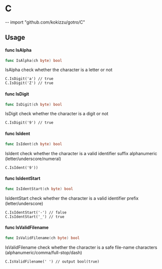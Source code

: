 # C
--
    import "github.com/kokizzu/gotro/C"


## Usage

#### func  IsAlpha

```go
func IsAlpha(ch byte) bool
```
IsAlpha check whether the character is a letter or not

    C.IsDigit('a') // true
    C.IsDigit('Z') // true

#### func  IsDigit

```go
func IsDigit(ch byte) bool
```
IsDigit check whether the character is a digit or not

    C.IsDigit('9') // true

#### func  IsIdent

```go
func IsIdent(ch byte) bool
```
IsIdent check whether the character is a valid identifier suffix alphanumeric
(letter/underscore/numeral)

    C.IsIdent('9'))

#### func  IsIdentStart

```go
func IsIdentStart(ch byte) bool
```
IsIdentStart check whether the character is a valid identifier prefix
(letter/underscore)

    C.IsIdentStart('-') // false
    C.IsIdentStart('_') // true

#### func  IsValidFilename

```go
func IsValidFilename(ch byte) bool
```
IsValidFilename check whether the character is a safe file-name characters
(alphanumeric/comma/full-stop/dash)

    C.IsValidFilename(' ') // output bool(true)

